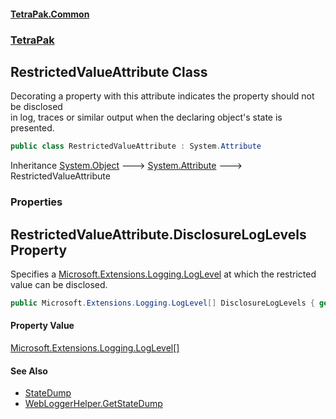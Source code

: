#### [TetraPak.Common](index.md 'index')
### [TetraPak](TetraPak.md 'TetraPak')
## RestrictedValueAttribute Class
Decorating a property with this attribute indicates the property should not be disclosed  
in log, traces or similar output when the declaring object's state is presented.   
```csharp
public class RestrictedValueAttribute : System.Attribute
```

Inheritance [System.Object](https://docs.microsoft.com/en-us/dotnet/api/System.Object 'System.Object') &#129106; [System.Attribute](https://docs.microsoft.com/en-us/dotnet/api/System.Attribute 'System.Attribute') &#129106; RestrictedValueAttribute  
### Properties
<a name='TetraPak_RestrictedValueAttribute_DisclosureLogLevels'></a>
## RestrictedValueAttribute.DisclosureLogLevels Property
Specifies a [Microsoft.Extensions.Logging.LogLevel](https://docs.microsoft.com/en-us/dotnet/api/Microsoft.Extensions.Logging.LogLevel 'Microsoft.Extensions.Logging.LogLevel') at which the restricted value can be disclosed.  
```csharp
public Microsoft.Extensions.Logging.LogLevel[] DisclosureLogLevels { get; set; }
```
#### Property Value
[Microsoft.Extensions.Logging.LogLevel](https://docs.microsoft.com/en-us/dotnet/api/Microsoft.Extensions.Logging.LogLevel 'Microsoft.Extensions.Logging.LogLevel')[[]](https://docs.microsoft.com/en-us/dotnet/api/System.Array 'System.Array')
  
#### See Also
- [StateDump](TetraPak_Logging_StateDump.md 'TetraPak.Logging.StateDump')
- [WebLoggerHelper.GetStateDump](https://docs.microsoft.com/en-us/dotnet/api/WebLoggerHelper.GetStateDump 'WebLoggerHelper.GetStateDump')
